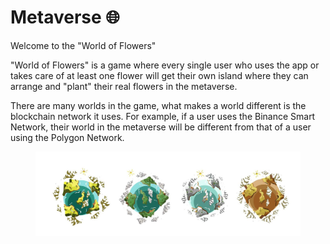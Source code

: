 # Metaverse 🌐

Welcome to the "World of Flowers"

"World of Flowers" is a game where every single user who uses the app or takes care of at least one flower will get their own island where they can arrange and "plant" their real flowers in the metaverse.&#x20;

There are many worlds in the game, what makes a world different is the blockchain network it uses. For example, if a user uses the Binance Smart Network, their world in the metaverse will be different from that of a user using the Polygon Network.

<figure><img src="../../.gitbook/assets/image (3).png" alt=""><figcaption></figcaption></figure>
